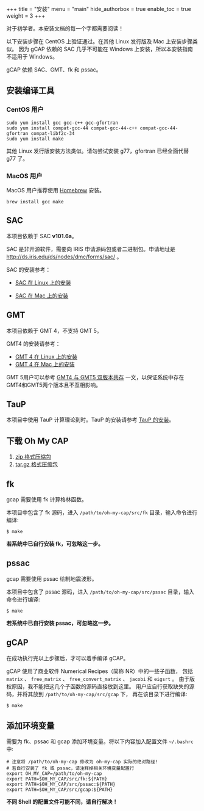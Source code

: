 +++
title = "安装"
menu = "main"
hide_authorbox = true
enable_toc = true
weight = 3
+++

对于初学者。本安装文档的每一个字都需要阅读！

以下安装步骤在 CentOS 上验证通过。在其他 Linux 发行版及 Mac 上安装步骤类似。
因为 gCAP 依赖的 SAC 几乎不可能在 Windows 上安装，所以本安装指南不适用于 Windows。

gCAP 依赖 SAC、GMT、fk 和 pssac。

## 安装编译工具

### CentOS 用户

    sudo yum install gcc gcc-c++ gcc-gfortran
    sudo yum install compat-gcc-44 compat-gcc-44-c++ compat-gcc-44-gfortran compat-libf2c-34
    sudo yum install make

其他 Linux 发行版安装方法类似。请勿尝试安装 g77，gfortran 已经全面代替 g77 了。

### MacOS 用户

MacOS 用户推荐使用 [Homebrew](http://brew.sh/index_zh-cn.html) 安装。

    brew install gcc make

## SAC

本项目依赖于 SAC **v101.6a**。

SAC 是非开源软件，需要向 IRIS 申请源码包或者二进制包。申请地址是 <http://ds.iris.edu/ds/nodes/dmc/forms/sac/> 。

SAC 的安装参考：

- [SAC 在 Linux 上的安装](https://seisman.github.io/SAC_Docs_zh/introduction/linux-install.html)

- [SAC 在 Mac 上的安装](https://seisman.github.io/SAC_Docs_zh/introduction/mac-install.html)

## GMT

本项目依赖于 GMT 4，不支持 GMT 5。

GMT4 的安装请参考：

- [GMT 4 在 Linux 上的安装](http://seisman.info/install-gmt4-under-linux.html)
- [GMT 4 在 Mac 上的安装](http://seisman.info/install-gmt4-under-mac.html)

GMT 5用户可以参考 [GMT4 与 GMT5 双版本共存](http://seisman.info/multiple-versions-of-gmt.html) 一文，以保证系统中存在GMT4和GMT5两个版本且不互相影响。

## TauP

本项目中使用 TauP 计算理论到时。TauP 的安装请参考 [TauP 的安装](http://seisman.info/install-taup.html)。

## 下载 Oh My CAP

1. [zip 格式压缩包](https://github.com/wangliang1989/oh-my-cap/archive/v1.0.zip)
2. [tar.gz 格式压缩包](https://github.com/wangliang1989/oh-my-cap/archive/v1.0.tar.gz)

## fk

gcap 需要使用 fk 计算格林函数。

本项目中包含了 fk 源码，进入 `/path/to/oh-my-cap/src/fk` 目录，输入命令进行编译:

    $ make

**若系统中已自行安装 fk，可忽略这一步。**

## pssac

gcap 需要使用 pssac 绘制地震波形。

本项目中包含了 pssac 源码，进入 `/path/to/oh-my-cap/src/pssac` 目录，输入命令进行编译:

    $ make

**若系统中已自行安装 pssac，可忽略这一步。**

## gCAP

在成功执行完以上步骤后，才可以着手编译 gCAP。

gCAP 使用了商业软件 Numerical Recipes（简称 NR）中的一些子函数，
包括 `matrix` 、 `free_matrix` 、 `free_convert_matrix` 、 `jacobi` 和 `eigsrt` 。
由于版权原因，我不能把这几个子函数的源码直接放到这里。
用户应自行获取缺失的源码，并将其放到 `/path/to/oh-my-cap/src/gcap` 下，
再在该目录下进行编译:

    $ make

## 添加环境变量

需要为 fk、pssac 和 gcap 添加环境变量。将以下内容加入配置文件 `~/.bashrc` 中:

    # 注意将 /path/to/oh-my-cap 修改为 oh-my-cap 实际的绝对路径!
    # 若自行安装了 fk 或 pssac，请注释掉相关环境变量配置行
    export OH_MY_CAP=/path/to/oh-my-cap
    export PATH=$OH_MY_CAP/src/fk:${PATH}
    export PATH=$OH_MY_CAP/src/pssac:${PATH}
    export PATH=$OH_MY_CAP/src/gcap:${PATH}

**不同 Shell 的配置文件可能不同，请自行解决！**
